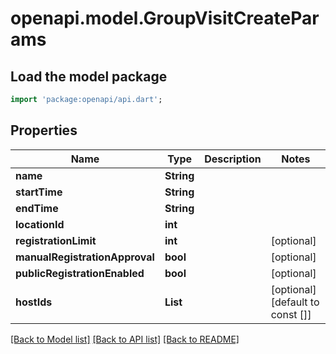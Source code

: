 # openapi.model.GroupVisitCreateParams

## Load the model package
```dart
import 'package:openapi/api.dart';
```

## Properties
Name | Type | Description | Notes
------------ | ------------- | ------------- | -------------
**name** | **String** |  | 
**startTime** | **String** |  | 
**endTime** | **String** |  | 
**locationId** | **int** |  | 
**registrationLimit** | **int** |  | [optional] 
**manualRegistrationApproval** | **bool** |  | [optional] 
**publicRegistrationEnabled** | **bool** |  | [optional] 
**hostIds** | **List<int>** |  | [optional] [default to const []]

[[Back to Model list]](../README.md#documentation-for-models) [[Back to API list]](../README.md#documentation-for-api-endpoints) [[Back to README]](../README.md)


